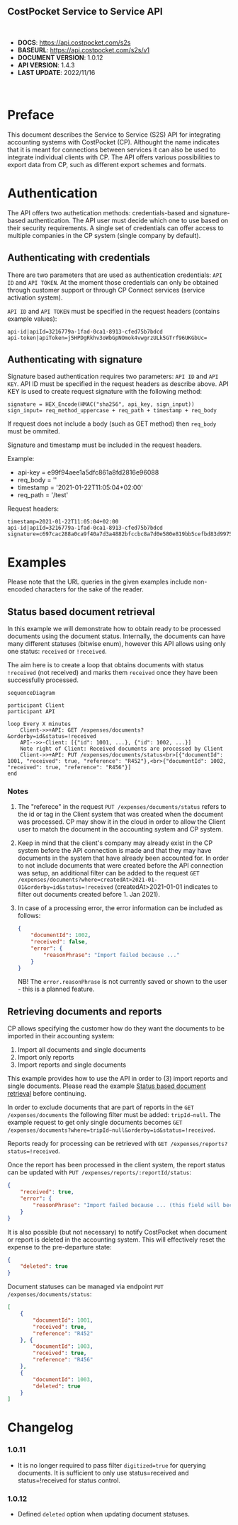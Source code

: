 CostPocket Service to Service API
---

<br>

- **DOCS**: https://api.costpocket.com/s2s
- **BASEURL**: https://api.costpocket.com/s2s/v1
- **DOCUMENT VERSION**: 1.0.12
- **API VERSION**: 1.4.3
- **LAST UPDATE**: 2022/11/16

<br>

# Preface

This document describes the Service to Service (S2S) API for integrating accounting systems with CostPocket (CP). Althought the name indicates that it is meant for connections between services it can also be used to integrate individual clients with CP. The API offers various possibilities to export data from CP, such as different export schemes and formats.

<div style="page-break-before: always"></div>

# Authentication

The API offers two authetication methods: credentials-based and signature-based authentication. The API user must decide which one to use based on their security requirements. A single set of credentials can offer access to multiple companies in the CP system (single company by default).

## Authenticating with credentials

There are two parameters that are used as authentication credentials: `API ID` and `API TOKEN`. At the moment those credentials can only be obtained through customer support or through CP Connect services (service activation system).

`API ID` and `API TOKEN` must be specified in the request headers (contains example values):
```
api-id|apiId=3216779a-1fad-0ca1-8913-cfed75b7bdcd
api-token|apiToken=j5HPDgRkhv3oWbGpNOmok4vwgrzULk5GTrf96UKGbUc=
```

## Authenticating with signature

Signature based authentication requires two parameters: `API ID` and `API KEY`. API ID must be specified in the request headers as describe above. API KEY is used to create request signature with the following method:
```
signature = HEX_Encode(HMAC("sha256", api_key, sign_input))
sign_input= req_method_uppercase + req_path + timestamp + req_body
```

If request does not include a body (such as GET method) then `req_body` must be ommited.

Signature and timestamp must be included in the request headers.

Example:
- api-key = e99f94aee1a5dfc861a8fd2816e96088
- req_body = ''
- timestamp = '2021-01-22T11:05:04+02:00'
- req_path = '/test'

Request headers:
```
timestamp=2021-01-22T11:05:04+02:00
api-id|apiId=3216779a-1fad-0ca1-8913-cfed75b7bdcd
signature=c697cac288a0ca9f40a7d3a4882bfccbc8a7d0e580e819bb5cefbd83d9975938
```

<div style="page-break-before: always"></div>

# Examples

Please note that the URL queries in the given examples include non-encoded characters for the sake of the reader.

## Status based document retrieval

In this example we will demonstrate how to obtain ready to be processed documents using the document status. Internally, the documents can have many different statuses (bitwise enum), however this API allows using only one status: `received` or `!received`.

The aim here is to create a loop that obtains documents with status `!received` (not received) and marks them `received` once they have been successfully processed.

```mermaid
sequenceDiagram

participant Client
participant API

loop Every X minutes
    Client->>+API: GET /expenses/documents?&orderby=id&status=!received
    API-->>-Client: [{"id": 1001, ...}, {"id": 1002, ...}]
    Note right of Client: Received documents are processed by Client
    Client->>+API: PUT /expenses/documents/status<br>[{"documentId": 1001, "received": true, "reference": "R452"},<br>{"documentId": 1002, "received": true, "reference": "R456"}]
end
```

### Notes

1) The "referece" in the request `PUT /expenses/documents/status` refers to the id or tag in the Client system that was created when the document was processed. CP may show it in the cloud in order to allow the Client user to match the document in the accounting system and CP system.

2) Keep in mind that the client's company may already exist in the CP system before the API connection is made and that they may have documents in the system that have already been accounted for. In order to not include documents that were created before the API connection was setup, an additional filter can be added to the request `GET /expenses/documents?where=createdAt>2021-01-01&orderby=id&status=!received` (createdAt>2021-01-01 indicates to filter out documents created before 1. Jan 2021).

3) In case of a processing error, the error information can be included as follows:
    ```json
    {
        "documentId": 1002,
        "received": false,
        "error": {
            "reasonPhrase": "Import failed because ..."
        }
    }
    ```
    NB! The `error.reasonPhrase` is not currently saved or shown to the user - this is a planned feature.

## Retrieving documents and reports

CP allows specifying the customer how do they want the documents to be imported in their accounting system:
1) Import all documents and single documents
2) Import only reports
3) Import reports and single documents

This example provides how to use the API in order to (3) import reports and single documents. Please read the example [Status based document retrieval](<#Status based document retrieval>) before continuing.

In order to exclude documents that are part of reports in the `GET /expenses/documents` the following filter must be added: `tripId~null`. The example request to get only single documents becomes `GET /expenses/documents?where=tripId~null&orderby=id&status=!received`.

Reports ready for processing can be retrieved with `GET /expenses/reports?status=!received`.

Once the report has been processed in the client system, the report status can be updated with `PUT /expenses/reports/:reportId/status`:
```json
{
    "received": true,
    "error": {
        "reasonPhrase": "Import failed because ... (this field will become visible for users in the future)"
    }
}
```

It is also possible (but not necessary) to notify CostPocket when document or report is deleted in the accounting system. This will effectively reset the expense to the pre-departure state:
```json
{
    "deleted": true
}
```

Document statuses can be managed via endpoint `PUT /expenses/documents/status`:
```json
[
    {
        "documentId": 1001,
        "received": true,
        "reference": "R452"
    }, {
        "documentId": 1003,
        "received": true,
        "reference": "R456"
    },
    {
        "documentId": 1003,
        "deleted": true
    }
]
```

<div style="page-break-before: always"></div>

# Changelog

### 1.0.11

- It is no longer required to pass filter `digitized=true` for querying documents. It is sufficient to only use status=received and status=!received for status control.

### 1.0.12

- Defined `deleted` option when updating document statuses.